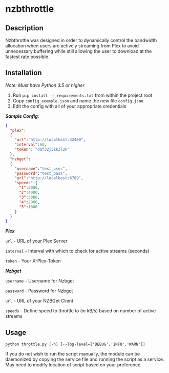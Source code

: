 # nzbthrottle


## Description
Nzbthrottle was designed in order to dynamically control the bandwidth allocation when users are actively streaming from Plex to avoid unnecessary buffering while still allowing the user to download at the fastest rate possible.

## Installation

*Note: Must have Python 3.5 or higher*

1. Run ```pip install -r requirements.txt``` from within the project root
2. Copy ```config_example.json``` and name the new file ```config.json```
3. Edit the config with all of your appropriate credentials

***Sample Config:***

```json
{
  "plex":
  {
    "url":"http://localhost:32400",
    "interval":60,
    "token": "daf32j3ik3l2k"
  },
  "nzbget":
  {
    "username":"test_user",
    "password":"test_pass",
    "url":"http://localhost:6789",
    "speeds":{
      "1":5000,
      "2":4000,
      "3":3000,
      "4":2000,
      "5":1000
    }
  }
}
```

***Plex***

```url``` - URL of your Plex Server

```interval``` - Interval with which to check for active streams (seconds)

```token``` - Your X-Plex-Token

***Nzbget***

```username``` - Username for Nzbget

```password``` - Password for Nzbget

```url``` - URL of your NZBGet Client

```speeds``` - Define speed to throttle to (in kB/s) based on number of active streams


## Usage

```python throttle.py [-h] [--log-level=['DEBUG','INFO','WARN']]```

If you do not wish to run the script manually, the module can be daemonized by copying the service file and running the script as a service. May need to modify location of script based on your preference.